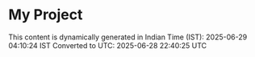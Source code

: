 # My Project

This content is dynamically generated in Indian Time (IST): 2025-06-29 04:10:24 IST
Converted to UTC: 2025-06-28 22:40:25 UTC
